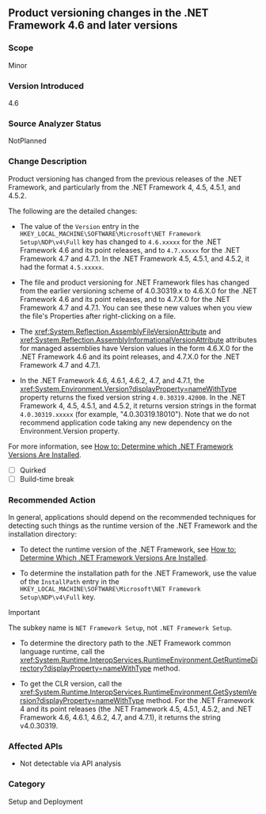 ## Product versioning changes in the .NET Framework 4.6 and later versions

### Scope
Minor

### Version Introduced
4.6

### Source Analyzer Status
NotPlanned

### Change Description

Product versioning has changed from the previous releases of the .NET Framework, and particularly from the .NET Framework 4, 4.5, 4.5.1, and 4.5.2. 

The following are the detailed changes:

- The value of the `Version` entry in the `HKEY_LOCAL_MACHINE\SOFTWARE\Microsoft\NET Framework Setup\NDP\v4\Full` key has changed to `4.6.xxxxx` for the .NET Framework 4.6 and its point releases, and to `4.7.xxxxx` for the .NET Framework 4.7 and 4.7.1. In the .NET Framework 4.5, 4.5.1, and 4.5.2, it had the format `4.5.xxxxx`.

- The file and product versioning for .NET Framework files has changed from the earlier versioning scheme of 4.0.30319.x to 4.6.X.0 for the .NET Framework 4.6 and its point releases, and to 4.7.X.0 for the .NET Framework 4.7 and 4.7.1. You can see these new values when you view the file's Properties after right-clicking on a file.

- The <xref:System.Reflection.AssemblyFileVersionAttribute> and <xref:System.Reflection.AssemblyInformationalVersionAttribute> attributes for managed assemblies have Version values in the form 4.6.X.0 for the .NET Framework 4.6 and its point releases, and 4.7.X.0 for the .NET Framework 4.7 and 4.7.1.


- In the .NET Framework 4.6, 4.6.1, 4.6.2, 4.7, and 4.7.1, the <xref:System.Environment.Version?displayProperty=nameWithType> property returns the fixed version string `4.0.30319.42000`. In the .NET Framework 4, 4.5, 4.5.1, and 4.5.2, it returns version strings in the format `4.0.30319.xxxxx` (for example, "4.0.30319.18010"). Note that we do not recommend application code taking any new dependency on the Environment.Version property.

For more information, see [How to: Determine which .NET Framework Versions Are Installed](~/docs/framework/migration-guide/how-to-determine-which-versions-are-installed.md).

- [ ] Quirked 
- [ ] Build-time break 

### Recommended Action
In general, applications should depend on the recommended techniques for detecting such things as the runtime version of the .NET Framework and the installation directory:

- To detect the runtime version of the .NET Framework, see [How to: Determine Which .NET Framework Versions Are Installed](~/docs/framework/migration-guide/how-to-determine-which-versions-are-installed.md).

- To determine the installation path for the .NET Framework, use the value of the `InstallPath` entry in the `HKEY_LOCAL_MACHINE\SOFTWARE\Microsoft\NET Framework Setup\NDP\v4\Full` key.

> [!IMPORTANT]
> The subkey name is `NET Framework Setup`, not `.NET Framework Setup`.

- To determine the directory path to the .NET Framework common language runtime, call the <xref:System.Runtime.InteropServices.RuntimeEnvironment.GetRuntimeDirectory?displayProperty=nameWithType> method.

- To get the CLR version, call the <xref:System.Runtime.InteropServices.RuntimeEnvironment.GetSystemVersion?displayProperty=nameWithType> method. For the .NET Framework 4 and its point releases (the .NET Framework 4.5, 4.5.1, 4.5.2, and .NET Framework 4.6, 4.6.1, 4.6.2, 4.7, and 4.7.1), it returns the string v4.0.30319.

### Affected APIs
* Not detectable via API analysis

### Category
Setup and Deployment

<!-- breaking change id: 193 -->



